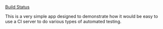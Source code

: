 [Build Status](https://travis-ci.org/anglowide/regression-tester-poc-1.svg?branch=master)

This is a very simple app designed to demonstrate how it would be easy to use a CI server to do various types of automated testing.



